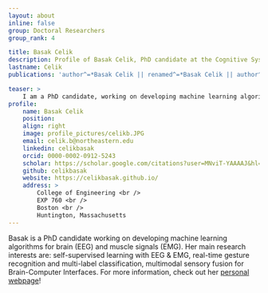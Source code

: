 ```yaml
---
layout: about
inline: false
group: Doctoral Researchers
group_rank: 4

title: Basak Celik
description: Profile of Basak Celik, PhD candidate at the Cognitive Systems Lab
lastname: Celik
publications: 'author^=*Basak Celik || renamed^=*Basak Celik || author^=*Celik || author^=*Çelik || renamed^=Basak Çelik'

teaser: >
    I am a PhD candidate, working on developing machine learning algorithms for brain (EEG) and muscle signals (EMG). My main research interests are: self-supervised learning with EEG & EMG, real-time gesture recognition and multi-label classification, multimodal sensory fusion for Brain-Computer Interfaces. I also love playing guitar and piano!
profile:
    name: Basak Celik
    position:
    align: right
    image: profile_pictures/celikb.JPG
    email: celik.b@northeastern.edu
    linkedin: celikbasak
    orcid: 0000-0002-0912-5243
    scholar: https://scholar.google.com/citations?user=MNviT-YAAAAJ&hl=en
    github: celikbasak
    website: https://celikbasak.github.io/
    address: >
        College of Engineering <br />
        EXP 760 <br />
        Boston <br />
        Huntington, Massachusetts
---
```


Basak is a PhD candidate working on developing machine learning algorithms for brain (EEG) and muscle signals (EMG). Her main research interests are: self-supervised learning with EEG & EMG, real-time gesture recognition and multi-label classification, multimodal sensory fusion for Brain-Computer Interfaces.
For more information, check out her [personal webpage](https://celikbasak.github.io/)!